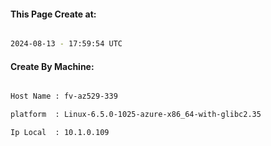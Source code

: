 
   
#### This Page Create at:

```bash

2024-08-13 - 17:59:54 UTC

```

#### Create By Machine:

```bash

Host Name : fv-az529-339

platform  : Linux-6.5.0-1025-azure-x86_64-with-glibc2.35

Ip Local  : 10.1.0.109

```

